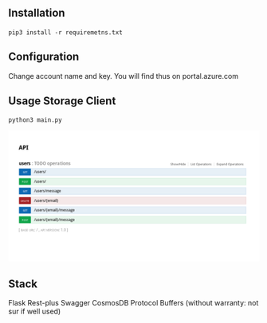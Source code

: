## Installation
```
pip3 install -r requiremetns.txt
```

## Configuration
Change account name and key. You will find thus on portal.azure.com

##  Usage Storage Client
```
python3 main.py
```
![preview](swagger.png)


##  Stack 
Flask Rest-plus
Swagger
CosmosDB
Protocol Buffers (without warranty: not sur if well used)
